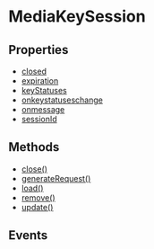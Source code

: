# MediaKeySession

## Properties

<ul class="items properties">
  <li>
    <a href="">closed</a>
    <div></div>
  </li>
  <li>
    <a href="">expiration</a>
    <div></div>
  </li>
  <li>
    <a href="">keyStatuses</a>
    <div></div>
  </li>
  <li>
    <a href="">onkeystatuseschange</a>
    <div></div>
  </li>
  <li>
    <a href="">onmessage</a>
    <div></div>
  </li>
  <li>
    <a href="">sessionId</a>
    <div></div>
  </li>
</ul>

## Methods

<ul class="items methods">
  <li>
    <a href="">close()</a>
    <div></div>
  </li>
  <li>
    <a href="">generateRequest()</a>
    <div></div>
  </li>
  <li>
    <a href="">load()</a>
    <div></div>
  </li>
  <li>
    <a href="">remove()</a>
    <div></div>
  </li>
  <li>
    <a href="">update()</a>
    <div></div>
  </li>
</ul>

## Events
